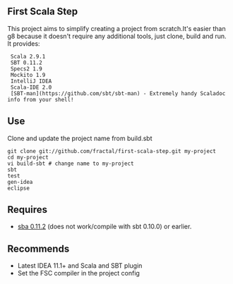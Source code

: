 First Scala Step
------------

This project aims to simplify creating a project from scratch.It's easier than g8 because it doesn't require any additional tools, just clone, build and run.
It provides:

     Scala 2.9.1
     SBT 0.11.2
     Specs2 1.9
     Mockito 1.9
     IntelliJ IDEA
     Scala-IDE 2.0
     [SBT-man](https://github.com/sbt/sbt-man) - Extremely handy Scaladoc info from your shell! 

Use
---------------
Clone and update the project name from build.sbt

    git clone git://github.com/fractal/first-scala-step.git my-project
    cd my-project
    vi build-sbt # change name to my-project
    sbt
    test
    gen-idea
    eclipse

Requires
---------------
* [sba 0.11.2](https://github.com/harrah/xsbt/wiki) (does not work/compile with sbt 0.10.0) or earlier.

Recommends
---------------
* Latest IDEA 11.1+ and Scala and SBT plugin
* Set the FSC compiler in the project config
